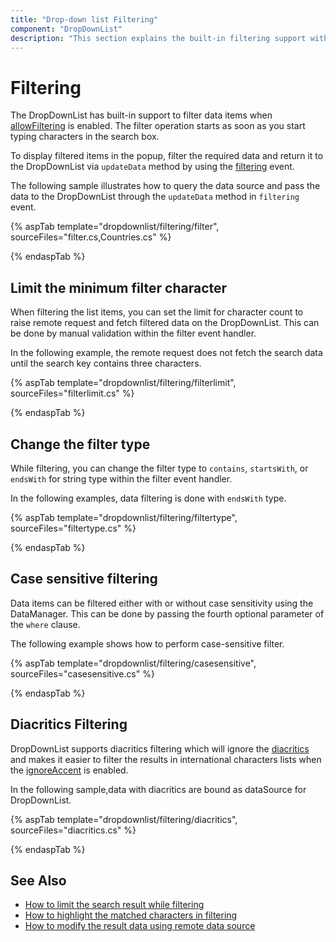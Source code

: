 ```yaml
---
title: "Drop-down list Filtering"
component: "DropDownList"
description: "This section explains the built-in filtering support with a rich set of filtering configurations in Syncfusion ASP.NET drop-down list control."
---
```


# Filtering

The DropDownList has built-in support to filter data items when [allowFiltering](https://help.syncfusion.com/cr/cref_files/aspnetcore-js2/Syncfusion.EJ2~Syncfusion.EJ2.DropDowns.DropDownListBuilder~AllowFiltering.html) is enabled. The filter
operation starts as soon as you start typing characters in the search box.

To display filtered items in the popup, filter the required data and return it to the DropDownList
via `updateData` method by using the [filtering](https://help.syncfusion.com/cr/cref_files/aspnetcore-js2/Syncfusion.EJ2~Syncfusion.EJ2.DropDowns.DropDownListBuilder~Filtering.html) event.

The following sample illustrates how to query the data source and pass the data to the DropDownList
through the `updateData` method in `filtering` event.

{% aspTab template="dropdownlist/filtering/filter", sourceFiles="filter.cs,Countries.cs" %}

{% endaspTab %}

## Limit the minimum filter character

When filtering the list items, you can set the limit for character count to raise remote request and fetch
filtered data on the DropDownList. This can be done by manual validation within the filter event handler.

In the following example, the remote request does not fetch the search data until the search key contains three characters.

{% aspTab template="dropdownlist/filtering/filterlimit", sourceFiles="filterlimit.cs" %}

{% endaspTab %}

## Change the filter type

While filtering, you can change the filter type to `contains`,
`startsWith`, or `endsWith` for string type within the filter event handler.

In the following examples, data filtering is done with `endsWith` type.

{% aspTab template="dropdownlist/filtering/filtertype", sourceFiles="filtertype.cs" %}

{% endaspTab %}

## Case sensitive filtering

Data items can be filtered either with or without case sensitivity using the DataManager. This can be done
by passing the fourth optional parameter of the `where` clause.

The following example shows how to perform case-sensitive filter.

{% aspTab template="dropdownlist/filtering/casesensitive", sourceFiles="casesensitive.cs" %}

{% endaspTab %}

## Diacritics Filtering

DropDownList supports diacritics filtering which will ignore the [diacritics](https://en.wikipedia.org/wiki/Diacritic) and
makes it easier to filter the results in international characters lists
when the [ignoreAccent](https://help.syncfusion.com/cr/cref_files/aspnetcore-js2/Syncfusion.EJ2~Syncfusion.EJ2.DropDowns.DropDownListBuilder~IgnoreAccent.html) is enabled.

In the following sample,data with diacritics are bound as dataSource for DropDownList.

{% aspTab template="dropdownlist/filtering/diacritics", sourceFiles="diacritics.cs" %}

{% endaspTab %}

## See Also

* [How to limit the search result while filtering](./how-to/search-on-filtering/)
* [How to highlight the matched characters in filtering](./how-to/highlight-filtering/)
* [How to modify the result data using remote data source](./how-to/modify-data/)